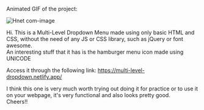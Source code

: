 Animated GIF of the project:

![Hnet com-image](https://user-images.githubusercontent.com/84105396/152083670-0631ce79-8a0f-414a-a1af-f0a25baa6985.gif)


Hi. This is a Multi-Level Dropdown Menu made using only basic HTML and CSS, without the need of any JS or CSS library, such as jQuery or font awesome.<br>
An interesting stuff that it has is the hamburger menu icon made using UNICODE <br>

Access it through the following link: https://multi-level-dropdown.netlify.app/ <br>

I think this one is very much worth trying out doing it for practice or to use it on your webpage, it's very functional and also looks pretty good.<br>
Cheers!!
